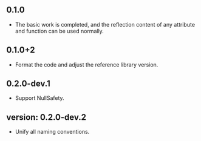 ## 0.1.0
- The basic work is completed, and the reflection content of any attribute and function can be used normally.

## 0.1.0+2
- Format the code and adjust the reference library version.

## 0.2.0-dev.1
- Support NullSafety.

## version: 0.2.0-dev.2
- Unify all naming conventions.